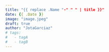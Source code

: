 ```yaml
---
title: "{{ replace .Name "-" " " | title }}"
date: {{ .Date }}
image: "image.jpeg"
draft: true
author: "JotaGarciaz"
# tags:
#   - tagA
#   - tagB
---
```

